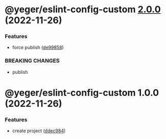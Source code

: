 # @yeger/eslint-config-custom [2.0.0](https://github.com/DerYeger/msr-test/compare/@yeger/eslint-config-custom@1.0.0...@yeger/eslint-config-custom@2.0.0) (2022-11-26)


### Features

* force publish ([de99858](https://github.com/DerYeger/msr-test/commit/de99858b16996628948809ed97ce4f549887f327))


### BREAKING CHANGES

* publish

# @yeger/eslint-config-custom 1.0.0 (2022-11-26)


### Features

* create project ([ddec984](https://github.com/DerYeger/msr-test/commit/ddec9843eef1374b40f2506e80be332ee697d615))
